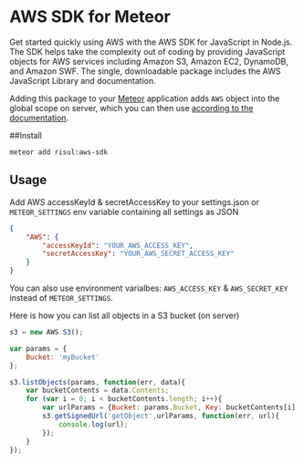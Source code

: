 AWS SDK for Meteor
===============

Get started quickly using AWS with the AWS SDK for JavaScript in Node.js. The SDK helps take the complexity out of coding by providing JavaScript objects for AWS services including Amazon S3, Amazon EC2, DynamoDB, and Amazon SWF. The single, downloadable package includes the AWS JavaScript Library and documentation.

Adding this package to your [Meteor](http://www.meteor.com/) application adds `AWS` object into the global scope on server, which you can then use [according to the documentation](http://docs.aws.amazon.com/AWSJavaScriptSDK/latest/frames.html).

##Install
```bach
meteor add risul:aws-sdk
```

## Usage
Add AWS accessKeyId & secretAccessKey to your settings.json or `METEOR_SETTINGS` env variable containing all settings as JSON

```json
{
    "AWS": {
        "accessKeyId": "YOUR_AWS_ACCESS_KEY",
        "secretAccessKey": "YOUR_AWS_SECRET_ACCESS_KEY"
    }
}
```

You can also use environment varialbes: `AWS_ACCESS_KEY` & `AWS_SECRET_KEY` instead of `METEOR_SETTINGS`.

Here is how you can list all objects in a S3 bucket (on server)

````javascript
s3 = new AWS.S3();

var params = {
    Bucket: 'myBucket'
};

s3.listObjects(params, function(err, data){
    var bucketContents = data.Contents;
    for (var i = 0; i < bucketContents.length; i++){
        var urlParams = {Bucket: params.Bucket, Key: bucketContents[i].Key};
        s3.getSignedUrl('getObject',urlParams, function(err, url){
            console.log(url);
        });
    }
});
````
